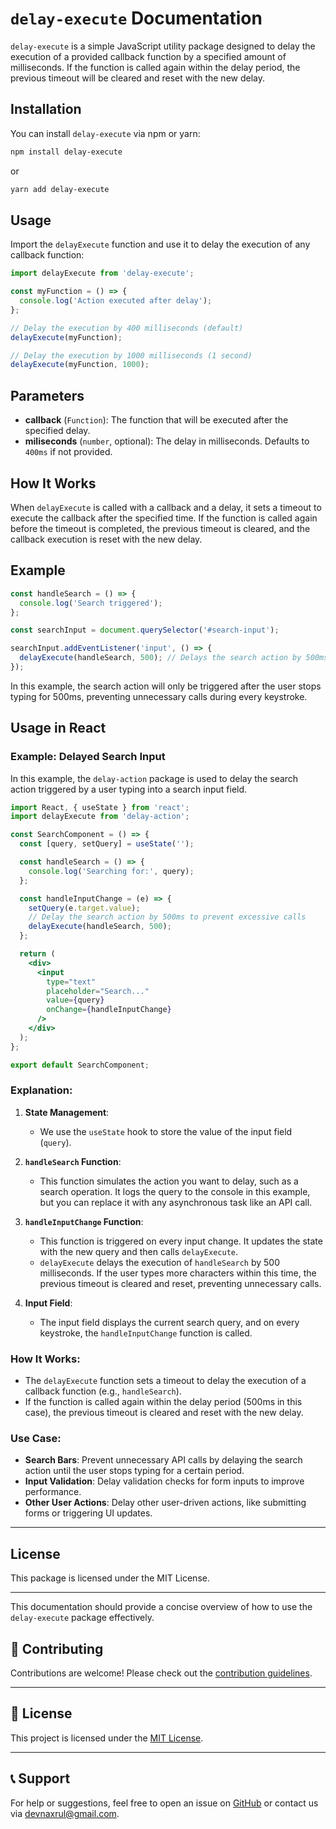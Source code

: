 # `delay-execute` Documentation

`delay-execute` is a simple JavaScript utility package designed to delay the execution of a provided callback function by a specified amount of milliseconds. If the function is called again within the delay period, the previous timeout will be cleared and reset with the new delay.

## Installation

You can install `delay-execute` via npm or yarn:

```bash
npm install delay-execute
```

or

```bash
yarn add delay-execute
```

## Usage

Import the `delayExecute` function and use it to delay the execution of any callback function:

```javascript
import delayExecute from 'delay-execute';

const myFunction = () => {
  console.log('Action executed after delay');
};

// Delay the execution by 400 milliseconds (default)
delayExecute(myFunction);

// Delay the execution by 1000 milliseconds (1 second)
delayExecute(myFunction, 1000);
```

## Parameters

- **callback** (`Function`): The function that will be executed after the specified delay.
- **miliseconds** (`number`, optional): The delay in milliseconds. Defaults to `400ms` if not provided.

## How It Works

When `delayExecute` is called with a callback and a delay, it sets a timeout to execute the callback after the specified time. If the function is called again before the timeout is completed, the previous timeout is cleared, and the callback execution is reset with the new delay.

## Example

```javascript
const handleSearch = () => {
  console.log('Search triggered');
};

const searchInput = document.querySelector('#search-input');

searchInput.addEventListener('input', () => {
  delayExecute(handleSearch, 500); // Delays the search action by 500ms
});
```

In this example, the search action will only be triggered after the user stops typing for 500ms, preventing unnecessary calls during every keystroke.


## Usage in React

### Example: Delayed Search Input

In this example, the `delay-action` package is used to delay the search action triggered by a user typing into a search input field.

```jsx
import React, { useState } from 'react';
import delayExecute from 'delay-action';

const SearchComponent = () => {
  const [query, setQuery] = useState('');

  const handleSearch = () => {
    console.log('Searching for:', query);
  };

  const handleInputChange = (e) => {
    setQuery(e.target.value);
    // Delay the search action by 500ms to prevent excessive calls
    delayExecute(handleSearch, 500);
  };

  return (
    <div>
      <input 
        type="text" 
        placeholder="Search..." 
        value={query} 
        onChange={handleInputChange} 
      />
    </div>
  );
};

export default SearchComponent;
```

### Explanation:

1. **State Management**: 
   - We use the `useState` hook to store the value of the input field (`query`).

2. **`handleSearch` Function**: 
   - This function simulates the action you want to delay, such as a search operation. It logs the query to the console in this example, but you can replace it with any asynchronous task like an API call.

3. **`handleInputChange` Function**:
   - This function is triggered on every input change. It updates the state with the new query and then calls `delayExecute`. 
   - `delayExecute` delays the execution of `handleSearch` by 500 milliseconds. If the user types more characters within this time, the previous timeout is cleared and reset, preventing unnecessary calls.

4. **Input Field**:
   - The input field displays the current search query, and on every keystroke, the `handleInputChange` function is called.

### How It Works:
- The `delayExecute` function sets a timeout to delay the execution of a callback function (e.g., `handleSearch`). 
- If the function is called again within the delay period (500ms in this case), the previous timeout is cleared and reset with the new delay.

### Use Case:
- **Search Bars**: Prevent unnecessary API calls by delaying the search action until the user stops typing for a certain period.
- **Input Validation**: Delay validation checks for form inputs to improve performance.
- **Other User Actions**: Delay other user-driven actions, like submitting forms or triggering UI updates.

---





## License

This package is licensed under the MIT License.

---

This documentation should provide a concise overview of how to use the `delay-execute` package effectively.

## 🤝 Contributing

Contributions are welcome! Please check out the [contribution guidelines](https://github.com/devnax/delay-execute).

---

## 📄 License

This project is licensed under the [MIT License](https://opensource.org/licenses/MIT).

---

## 📞 Support

For help or suggestions, feel free to open an issue on [GitHub](https://github.com/devnax/delay-execute/issues) or contact us via [devnaxrul@gmail.com](mailto:devnaxrul@gmail.com).